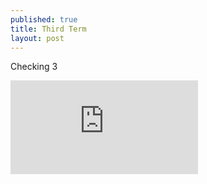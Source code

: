 ```yaml
---
published: true
title: Third Term
layout: post
---
```

Checking 3

![](http://sms.math.nus.edu.sg/smsmedley/Vol-26-2/The%20Singapore%20Mathematics%20Project%20Festival%20and%20the%20Foo%20Kean%20Pew%20Memorial%20Prize.pdf)